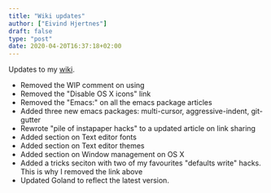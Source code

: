 ```yaml
---
title: "Wiki updates"
author: ["Eivind Hjertnes"]
draft: false
type: "post"
date: 2020-04-20T16:37:18+02:00
---
```


Updates to my [wiki](https://wiki.hjertnes.blog).

-   Removed the WIP comment on using
-   Removed the "Disable OS X icons" link
-   Removed the "Emacs:" on all the emacs package articles
-   Added three new emacs packages: multi-cursor, aggressive-indent, git-gutter
-   Rewrote "pile of instapaper hacks" to a updated article on link sharing
-   Added section on Text editor fonts
-   Added section on Text editor themes
-   Added section on Window management on OS X
-   Added a tricks seciton with two of my favourites "defaults write" hacks. This is why I removed the link above
-   Updated Goland to reflect the latest version.
